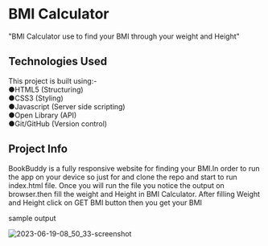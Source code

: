 
# BMI Calculator

"BMI Calculator  use to find your BMI through your weight and Height"


## Technologies Used
This project is built using:-  
 ●HTML5 (Structuring)  
 ●CSS3 (Styling)  
 ●Javascript (Server side scripting)  
 ●Open Library (API)  
 ●Git/GitHub (Version control) 
 
  
## Project Info 
BookBuddy is a fully responsive website for finding your BMI.In order to run the app on your device so just for and clone the repo and start to run index.html file.
Once you will run the file you notice the output on browser.then fill the weight and Height in BMI Calculator.
After filling Weight and Height click on GET BMI button 
then you get your BMI 

sample output

![2023-06-19-08_50_33-screenshot](https://github.com/techmannih/Front-End-Projects/assets/125847751/74c782b5-e8d9-4ef6-be47-a447ff015a78)
